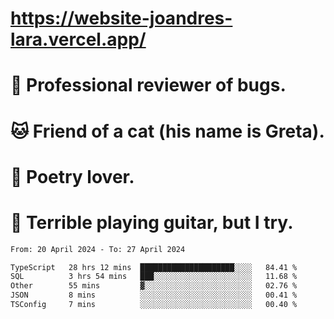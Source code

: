 # https://website-joandres-lara.vercel.app/
# 🐛 Professional reviewer of bugs.
# 🐱 Friend of a cat (his name is Greta).
# 📜 Poetry lover.
# 🎸 Terrible playing guitar, but I try.

<!--START_SECTION:waka-->

```txt
From: 20 April 2024 - To: 27 April 2024

TypeScript   28 hrs 12 mins  █████████████████████░░░░   84.41 %
SQL          3 hrs 54 mins   ███░░░░░░░░░░░░░░░░░░░░░░   11.68 %
Other        55 mins         ▓░░░░░░░░░░░░░░░░░░░░░░░░   02.76 %
JSON         8 mins          ░░░░░░░░░░░░░░░░░░░░░░░░░   00.41 %
TSConfig     7 mins          ░░░░░░░░░░░░░░░░░░░░░░░░░   00.40 %
```

<!--END_SECTION:waka-->
